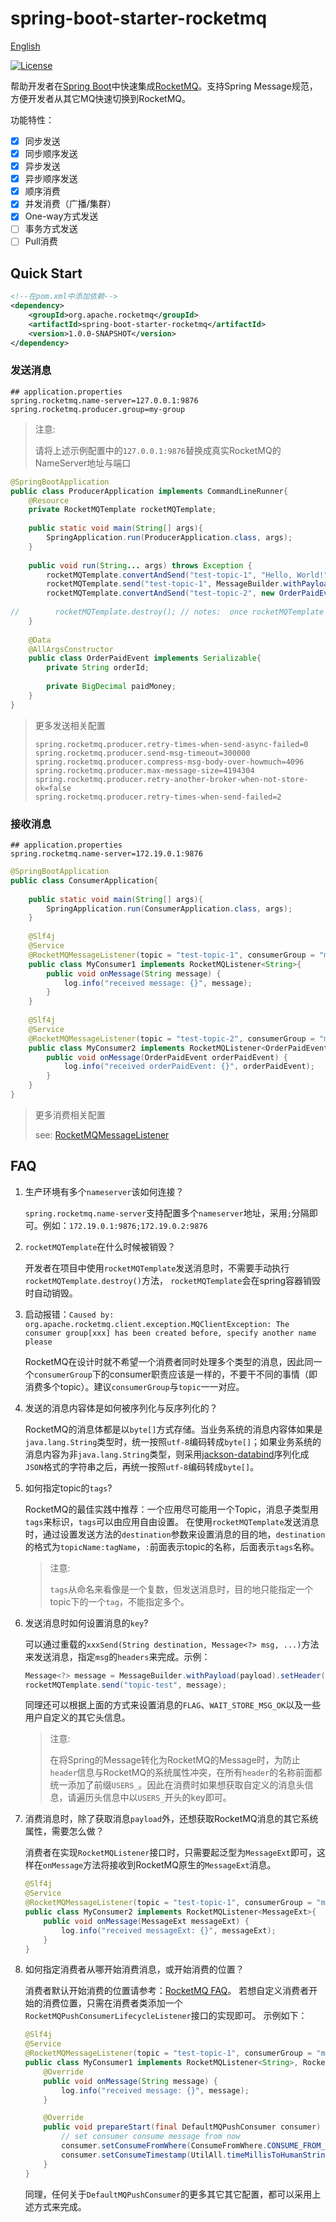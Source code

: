 # spring-boot-starter-rocketmq

[English](./README.md)

[![License](https://img.shields.io/badge/license-Apache--2.0-blue.svg)](https://www.apache.org/licenses/LICENSE-2.0.html)

帮助开发者在[Spring Boot](http://projects.spring.io/spring-boot/)中快速集成[RocketMQ](http://rocketmq.apache.org/)。支持Spring Message规范，方便开发者从其它MQ快速切换到RocketMQ。


功能特性：

- [x] 同步发送
- [x] 同步顺序发送
- [x] 异步发送
- [x] 异步顺序发送
- [x] 顺序消费
- [x] 并发消费（广播/集群）
- [x] One-way方式发送
- [ ] 事务方式发送
- [ ] Pull消费 

## Quick Start

```xml
<!--在pom.xml中添加依赖-->
<dependency>
    <groupId>org.apache.rocketmq</groupId>
    <artifactId>spring-boot-starter-rocketmq</artifactId>
    <version>1.0.0-SNAPSHOT</version>
</dependency>
```

### 发送消息

```properties
## application.properties
spring.rocketmq.name-server=127.0.0.1:9876
spring.rocketmq.producer.group=my-group
```

> 注意:
> 
> 请将上述示例配置中的`127.0.0.1:9876`替换成真实RocketMQ的NameServer地址与端口

```java
@SpringBootApplication
public class ProducerApplication implements CommandLineRunner{
    @Resource
    private RocketMQTemplate rocketMQTemplate;
    
    public static void main(String[] args){
        SpringApplication.run(ProducerApplication.class, args);
    }
    
    public void run(String... args) throws Exception {
        rocketMQTemplate.convertAndSend("test-topic-1", "Hello, World!");
        rocketMQTemplate.send("test-topic-1", MessageBuilder.withPayload("Hello, World! I'm from spring message").build());
        rocketMQTemplate.convertAndSend("test-topic-2", new OrderPaidEvent("T_001", new BigDecimal("88.00")));
        
//        rocketMQTemplate.destroy(); // notes:  once rocketMQTemplate be destroyed, you can not send any message again with this rocketMQTemplate
    }
    
    @Data
    @AllArgsConstructor
    public class OrderPaidEvent implements Serializable{
        private String orderId;
        
        private BigDecimal paidMoney;
    }
}
```

> 更多发送相关配置
>
> ```properties
> spring.rocketmq.producer.retry-times-when-send-async-failed=0
> spring.rocketmq.producer.send-msg-timeout=300000
> spring.rocketmq.producer.compress-msg-body-over-howmuch=4096
> spring.rocketmq.producer.max-message-size=4194304
> spring.rocketmq.producer.retry-another-broker-when-not-store-ok=false
> spring.rocketmq.producer.retry-times-when-send-failed=2
> ```

### 接收消息

```properties
## application.properties
spring.rocketmq.name-server=172.19.0.1:9876
```

```java
@SpringBootApplication
public class ConsumerApplication{
    
    public static void main(String[] args){
        SpringApplication.run(ConsumerApplication.class, args);
    }
    
    @Slf4j
    @Service
    @RocketMQMessageListener(topic = "test-topic-1", consumerGroup = "my-consumer_test-topic-1")
    public class MyConsumer1 implements RocketMQListener<String>{
        public void onMessage(String message) {
            log.info("received message: {}", message);
        }
    }
    
    @Slf4j
    @Service
    @RocketMQMessageListener(topic = "test-topic-2", consumerGroup = "my-consumer_test-topic-2")
    public class MyConsumer2 implements RocketMQListener<OrderPaidEvent>{
        public void onMessage(OrderPaidEvent orderPaidEvent) {
            log.info("received orderPaidEvent: {}", orderPaidEvent);
        }
    }
}
```


> 更多消费相关配置
>
> see: [RocketMQMessageListener](src/main/java/org/apache/rocketmq/spring/starter/annotation/RocketMQMessageListener.java) 


## FAQ

1. 生产环境有多个`nameserver`该如何连接？

   `spring.rocketmq.name-server`支持配置多个`nameserver`地址，采用`;`分隔即可。例如：`172.19.0.1:9876;172.19.0.2:9876`

1. `rocketMQTemplate`在什么时候被销毁？

    开发者在项目中使用`rocketMQTemplate`发送消息时，不需要手动执行`rocketMQTemplate.destroy()`方法， `rocketMQTemplate`会在spring容器销毁时自动销毁。

1. 启动报错：`Caused by: org.apache.rocketmq.client.exception.MQClientException: The consumer group[xxx] has been created before, specify another name please`

    RocketMQ在设计时就不希望一个消费者同时处理多个类型的消息，因此同一个`consumerGroup`下的consumer职责应该是一样的，不要干不同的事情（即消费多个topic）。建议`consumerGroup`与`topic`一一对应。
    
1. 发送的消息内容体是如何被序列化与反序列化的？

    RocketMQ的消息体都是以`byte[]`方式存储。当业务系统的消息内容体如果是`java.lang.String`类型时，统一按照`utf-8`编码转成`byte[]`；如果业务系统的消息内容为非`java.lang.String`类型，则采用[jackson-databind](https://github.com/FasterXML/jackson-databind)序列化成`JSON`格式的字符串之后，再统一按照`utf-8`编码转成`byte[]`。
    
1. 如何指定topic的`tags`?

    RocketMQ的最佳实践中推荐：一个应用尽可能用一个Topic，消息子类型用`tags`来标识，`tags`可以由应用自由设置。
    在使用`rocketMQTemplate`发送消息时，通过设置发送方法的`destination`参数来设置消息的目的地，`destination`的格式为`topicName:tagName`，`:`前面表示topic的名称，后面表示`tags`名称。
    
    > 注意:
    >
    > `tags`从命名来看像是一个复数，但发送消息时，目的地只能指定一个topic下的一个`tag`，不能指定多个。
    
1. 发送消息时如何设置消息的`key`?

    可以通过重载的`xxxSend(String destination, Message<?> msg, ...)`方法来发送消息，指定`msg`的`headers`来完成。示例：
    
    ```java
    Message<?> message = MessageBuilder.withPayload(payload).setHeader(MessageConst.PROPERTY_KEYS, msgId).build();
    rocketMQTemplate.send("topic-test", message);
    ```

    同理还可以根据上面的方式来设置消息的`FLAG`、`WAIT_STORE_MSG_OK`以及一些用户自定义的其它头信息。
    
    > 注意:
    >
    > 在将Spring的Message转化为RocketMQ的Message时，为防止`header`信息与RocketMQ的系统属性冲突，在所有`header`的名称前面都统一添加了前缀`USERS_`。因此在消费时如果想获取自定义的消息头信息，请遍历头信息中以`USERS_`开头的key即可。
    
1. 消费消息时，除了获取消息`payload`外，还想获取RocketMQ消息的其它系统属性，需要怎么做？

    消费者在实现`RocketMQListener`接口时，只需要起泛型为`MessageExt`即可，这样在`onMessage`方法将接收到RocketMQ原生的`MessageExt`消息。
    
    ```java
    @Slf4j
    @Service
    @RocketMQMessageListener(topic = "test-topic-1", consumerGroup = "my-consumer_test-topic-1")
    public class MyConsumer2 implements RocketMQListener<MessageExt>{
        public void onMessage(MessageExt messageExt) {
            log.info("received messageExt: {}", messageExt);
        }
    }
    ```
    
1. 如何指定消费者从哪开始消费消息，或开始消费的位置？

    消费者默认开始消费的位置请参考：[RocketMQ FAQ](http://rocketmq.apache.org/docs/faq/)。
    若想自定义消费者开始的消费位置，只需在消费者类添加一个`RocketMQPushConsumerLifecycleListener`接口的实现即可。 示例如下：
    
    ```java
    @Slf4j
    @Service
    @RocketMQMessageListener(topic = "test-topic-1", consumerGroup = "my-consumer_test-topic-1")
    public class MyConsumer1 implements RocketMQListener<String>, RocketMQPushConsumerLifecycleListener {
        @Override
        public void onMessage(String message) {
            log.info("received message: {}", message);
        }
    
        @Override
        public void prepareStart(final DefaultMQPushConsumer consumer) {
            // set consumer consume message from now
            consumer.setConsumeFromWhere(ConsumeFromWhere.CONSUME_FROM_TIMESTAMP);
            consumer.setConsumeTimestamp(UtilAll.timeMillisToHumanString3(System.currentTimeMillis()));
        }
    }
    ```
    
    同理，任何关于`DefaultMQPushConsumer`的更多其它其它配置，都可以采用上述方式来完成。
